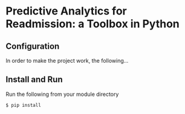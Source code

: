 Predictive Analytics for Readmission: a Toolbox in Python
=========================================================

Configuration
--------------

In order to make the project work, the following...

Install and Run
---------------

Run the following from your module directory

    $ pip install